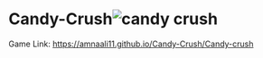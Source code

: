 # Candy-Crush![candy crush](https://user-images.githubusercontent.com/85313057/182235041-da572d9e-a6a8-45a8-badd-6f097e5992b9.jpg)
Game Link: https://amnaali11.github.io/Candy-Crush/Candy-crush
